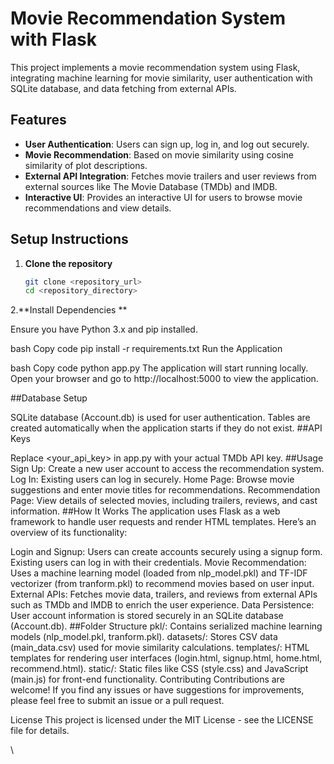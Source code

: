 # Movie Recommendation System with Flask

This project implements a movie recommendation system using Flask, integrating machine learning for movie similarity, user authentication with SQLite database, and data fetching from external APIs.

## Features

- **User Authentication**: Users can sign up, log in, and log out securely.
- **Movie Recommendation**: Based on movie similarity using cosine similarity of plot descriptions.
- **External API Integration**: Fetches movie trailers and user reviews from external sources like The Movie Database (TMDb) and IMDB.
- **Interactive UI**: Provides an interactive UI for users to browse movie recommendations and view details.

## Setup Instructions

1. **Clone the repository**

   ```bash
   git clone <repository_url>
   cd <repository_directory>
2.**Install Dependencies **

Ensure you have Python 3.x and pip installed.

bash
Copy code
pip install -r requirements.txt
Run the Application

bash
Copy code
python app.py
The application will start running locally. Open your browser and go to http://localhost:5000 to view the application.

##Database Setup

SQLite database (Account.db) is used for user authentication. Tables are created automatically when the application starts if they do not exist.
##API Keys

Replace <your_api_key> in app.py with your actual TMDb API key.
##Usage
Sign Up: Create a new user account to access the recommendation system.
Log In: Existing users can log in securely.
Home Page: Browse movie suggestions and enter movie titles for recommendations.
Recommendation Page: View details of selected movies, including trailers, reviews, and cast information.
##How It Works
The application uses Flask as a web framework to handle user requests and render HTML templates. Here’s an overview of its functionality:

Login and Signup: Users can create accounts securely using a signup form. Existing users can log in with their credentials.
Movie Recommendation: Uses a machine learning model (loaded from nlp_model.pkl) and TF-IDF vectorizer (from tranform.pkl) to recommend movies based on user input.
External APIs: Fetches movie data, trailers, and reviews from external APIs such as TMDb and IMDB to enrich the user experience.
Data Persistence: User account information is stored securely in an SQLite database (Account.db).
##Folder Structure
pkl/: Contains serialized machine learning models (nlp_model.pkl, tranform.pkl).
datasets/: Stores CSV data (main_data.csv) used for movie similarity calculations.
templates/: HTML templates for rendering user interfaces (login.html, signup.html, home.html, recommend.html).
static/: Static files like CSS (style.css) and JavaScript (main.js) for front-end functionality.
Contributing
Contributions are welcome! If you find any issues or have suggestions for improvements, please feel free to submit an issue or a pull request.

License
This project is licensed under the MIT License - see the LICENSE file for details.

\




